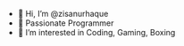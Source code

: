 - 👋 Hi, I’m @zisanurhaque
- 🌱 Passionate Programmer
- 👀 I’m interested in Coding, Gaming, Boxing
<!---
zisanurhaque/zisanurhaque is a ✨ special ✨ repository because its `README.md` (this file) appears on your GitHub profile.
You can click the Preview link to take a look at your changes.
--->
